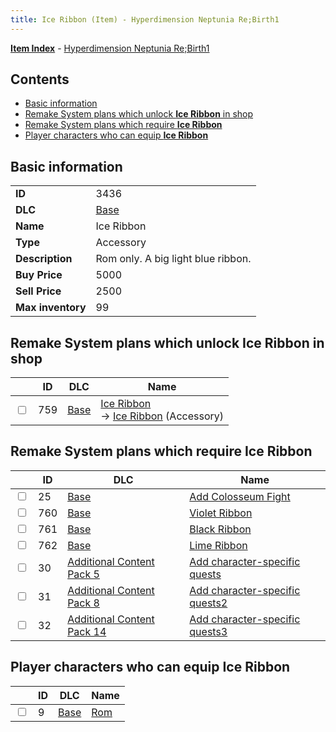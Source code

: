 ```yaml
---
title: Ice Ribbon (Item) - Hyperdimension Neptunia Re;Birth1
---
```


[**Item Index**](/neptunia/rb1/item/index.html) - [Hyperdimension Neptunia Re;Birth1](/neptunia/rb1)

## Contents

- [Basic information](#basic-information)
- [Remake System plans which unlock **Ice Ribbon** in shop](#remake-system-plans-which-unlock-ice-ribbon-in-shop)
- [Remake System plans which require **Ice Ribbon**](#remake-system-plans-which-require-ice-ribbon)
- [Player characters who can equip **Ice Ribbon**](#player-characters-who-can-equip-ice-ribbon)
## Basic information

|   |   |
| -- | -- |
| **ID** | 3436 |
| **DLC** | [Base](/neptunia/rb1/dlc/1-base.html) |
| **Name** | Ice Ribbon |
| **Type** | Accessory |
| **Description** | Rom only. A big light blue ribbon. |
| **Buy Price** | 5000 |
| **Sell Price** | 2500 |
| **Max inventory** | 99 |


## Remake System plans which unlock **Ice Ribbon** in shop

|    | ID | DLC | Name |
| -- | -- | --- | ---- |
| <input type="checkbox" id="rb1-remake-1-759" class="trackbox" /> | 759 | [Base](/neptunia/rb1/dlc/1-base.html) | [Ice Ribbon](/neptunia/rb1/remake/1-759-ice-ribbon.html)<br /> → [Ice Ribbon](/neptunia/rb1/item/1-3436-ice-ribbon.html) (Accessory) |


## Remake System plans which require **Ice Ribbon**

|    | ID | DLC | Name |
| -- | -- | --- | ---- |
| <input type="checkbox" id="rb1-quest-1-25" class="trackbox" /> | 25 | [Base](/neptunia/rb1/dlc/1-base.html) | [Add Colosseum Fight](/neptunia/rb1/quest/1-25-add-colosseum-fight.html) |
| <input type="checkbox" id="rb1-quest-1-760" class="trackbox" /> | 760 | [Base](/neptunia/rb1/dlc/1-base.html) | [Violet Ribbon](/neptunia/rb1/quest/1-760-violet-ribbon.html) |
| <input type="checkbox" id="rb1-quest-1-761" class="trackbox" /> | 761 | [Base](/neptunia/rb1/dlc/1-base.html) | [Black Ribbon](/neptunia/rb1/quest/1-761-black-ribbon.html) |
| <input type="checkbox" id="rb1-quest-1-762" class="trackbox" /> | 762 | [Base](/neptunia/rb1/dlc/1-base.html) | [Lime Ribbon](/neptunia/rb1/quest/1-762-lime-ribbon.html) |
| <input type="checkbox" id="rb1-quest-14-30" class="trackbox" /> | 30 | [Additional Content Pack 5](/neptunia/rb1/dlc/14-pack5.html) | [Add character-specific quests](/neptunia/rb1/quest/14-30-add-character-specific-quests.html) |
| <input type="checkbox" id="rb1-quest-17-31" class="trackbox" /> | 31 | [Additional Content Pack 8](/neptunia/rb1/dlc/17-pack8.html) | [Add character-specific quests2](/neptunia/rb1/quest/17-31-add-character-specific-quests2.html) |
| <input type="checkbox" id="rb1-quest-23-32" class="trackbox" /> | 32 | [Additional Content Pack 14](/neptunia/rb1/dlc/23-pack14.html) | [Add character-specific quests3](/neptunia/rb1/quest/23-32-add-character-specific-quests3.html) |


## Player characters who can equip **Ice Ribbon**

|    | ID | DLC | Name |
| -- | -- | --- | ---- |
| <input type="checkbox" id="rb1-player-1-9" class="trackbox" /> | 9 | [Base](/neptunia/rb1/dlc/1-base.html) | [Rom](/neptunia/rb1/player/1-9-rom.html) |
